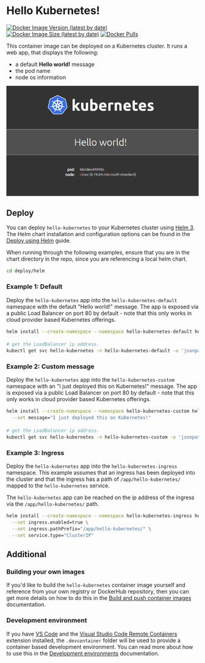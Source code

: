 # Hello Kubernetes!

[![Docker Image Version (latest by date)](https://img.shields.io/docker/v/paulbouwer/hello-kubernetes)](https://hub.docker.com/repository/docker/paulbouwer/hello-kubernetes) [![Docker Image Size (latest by date)](https://img.shields.io/docker/image-size/paulbouwer/hello-kubernetes)](https://hub.docker.com/repository/docker/paulbouwer/hello-kubernetes) [![Docker Pulls](https://img.shields.io/docker/pulls/paulbouwer/hello-kubernetes)](https://hub.docker.com/repository/docker/paulbouwer/hello-kubernetes)

This container image can be deployed on a Kubernetes cluster. It runs a web app, that displays the following:

- a default **Hello world!** message
- the pod name
- node os information

![Hello world! from the hello-kubernetes image](hello-kubernetes.png)

## Deploy

You can deploy `hello-kubernetes` to your Kubernetes cluster using [Helm 3](https://helm.sh/docs/intro/install/). The Helm chart installation and configuration options can be found in the [Deploy using Helm](docs/deploy-using-helm.md) guide.

When running through the following examples, ensure that you are in the chart directory in the repo, since you are referencing a local helm chart.

```bash
cd deploy/helm
```

### Example 1: Default

Deploy the `hello-kubernetes` app into the `hello-kubernetes-default` namespace with the default "Hello world!" message. The app is exposed via a public Load Balancer on port 80 by default - note that this only works in cloud provider based Kubernetes offerings.

```bash
helm install --create-namespace --namespace hello-kubernetes-default hello-world ./hello-kubernetes

# get the LoadBalancer ip address.
kubectl get svc hello-kubernetes -n hello-kubernetes-default -o 'jsonpath={ .status.loadBalancer.ingress[0].ip }'
```

### Example 2: Custom message

Deploy the `hello-kubernetes` app into the `hello-kubernetes-custom` namespace with an "I just deployed this on Kubernetes!" message. The app is exposed via a public Load Balancer on port 80 by default - note that this only works in cloud provider based Kubernetes offerings.

```bash
helm install --create-namespace --namespace hello-kubernetes-custom hello-custom ./hello-kubernetes \
  --set message="I just deployed this on Kubernetes!"

# get the LoadBalancer ip address.
kubectl get svc hello-kubernetes -n hello-kubernetes-custom -o 'jsonpath={ .status.loadBalancer.ingress[0].ip }'
```

### Example 3: Ingress

Deploy the `hello-kubernetes` app into the `hello-kubernetes-ingress` namespace. This example assumes that an ingress has been deployed into the cluster and that the ingress has a path of `/app/hello-kubernetes/` mapped to the `hello-kubernetes` service.

The `hello-kubernetes` app can be reached on the ip address of the ingress via the `/app/hello-kubernetes/` path.

```bash
helm install --create-namespace --namespace hello-kubernetes-ingress hello-ingress ./hello-kubernetes \
  --set ingress.enabled=true \
  --set ingress.pathPrefix="/app/hello-kubernetes/" \
  --set service.type="ClusterIP"
```

## Additional

### Building your own images

If you'd like to build the `hello-kubernetes` container image yourself and reference from your own registry or DockerHub repository, then you can get more details on how to do this in the [Build and push container images](docs/build-and-push-container-images.md) documentation.

### Development environment

If you have [VS Code](https://code.visualstudio.com/) and the [Visual Studio Code Remote Containers](https://marketplace.visualstudio.com/items?itemName=ms-vscode-remote.remote-containers) extension installed, the `.devcontainer` folder will be used to provide a container based development environment. You can read more about how to use this in the [Development environments](docs/development-environment.md) documentation.